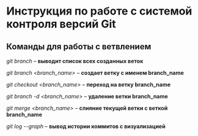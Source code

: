
# Инструкция по работе с системой контроля версий Git

## Команды для работы с ветвлением

*git branch* – **выводит список всех созданных веток**

*git branch <branch_name>* – **создает ветку с именем branch_name**

*git checkout <branch_name>* – **переход на ветку branch_name**

*git branch -d <branch_name>* – **удаление ветки branch_name**

*git merge <branch_name>* – **слияние текущей ветки с веткой branch_name**

*git log --graph* – **вывод истории коммитов с визуализацией**

